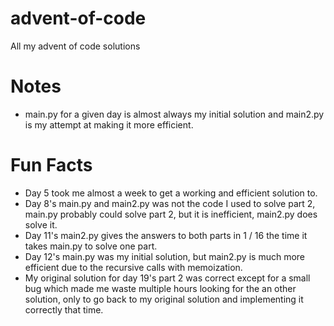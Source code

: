 # advent-of-code
All my advent of code solutions

# Notes
- main.py for a given day is almost always my initial solution and main2.py is my attempt at making it more efficient.

# Fun Facts
- Day 5 took me almost a week to get a working and efficient solution to. 
- Day 8's main.py and main2.py was not the code I used to solve part 2, main.py probably could solve part 2, but it is inefficient, main2.py does solve it.
- Day 11's main2.py gives the answers to both parts in 1 / 16 the time it takes main.py to solve one part.
- Day 12's main.py was my initial solution, but main2.py is much more efficient due to the recursive calls with memoization.
- My original solution for day 19's part 2 was correct except for a small bug which made me waste multiple hours looking for the an other solution, only to go back to my original solution and implementing it correctly that time.